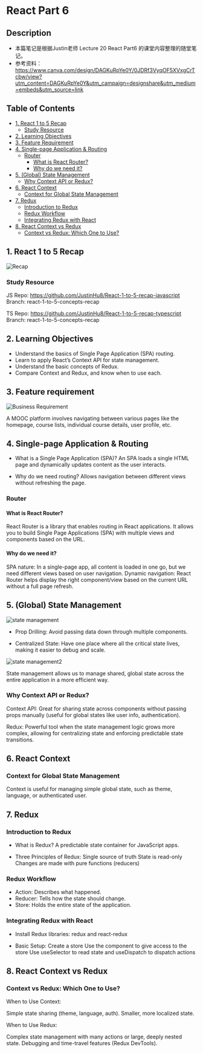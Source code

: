 # React Part 6

## Description

- 本篇笔记是根据Justin老师 Lecture 20 React Part6 的课堂内容整理的随堂笔记。
- 参考资料：https://www.canva.com/design/DAGKuRpYe0Y/0JDRf3VyqOF5XVxgCrTcbw/view?utm_content=DAGKuRpYe0Y&utm_campaign=designshare&utm_medium=embeds&utm_source=link

## Table of Contents

- [1. React 1 to 5 Recap](#1-react-1-to-5-recap)
  - [Study Resource](#study-resource)
- [2. Learning Objectives](#2-learning-objectives)
- [3. Feature Requirement](#3-feature-requirement)
- [4. Single-page Application & Routing](#4-single-page-application--routing)
  - [Router](#router)
    - [What is React Router?](#what-is-react-router)
    - [Why do we need it?](#why-do-we-need-it)
- [5. (Global) State Management](#5-global-state-management)
  - [Why Context API or Redux?](#why-context-api-or-redux)
- [6. React Context](#6-react-context)
  - [Context for Global State Management](#context-for-global-state-management)
- [7. Redux](#7-redux)
  - [Introduction to Redux](#introduction-to-redux)
  - [Redux Workflow](#redux-workflow)
  - [Integrating Redux with React](#integrating-redux-with-react)
- [8. React Context vs Redux](#8-react-context-vs-redux)
  - [Context vs Redux: Which One to Use?](#context-vs-redux-which-one-to-use)


## 1. React 1 to 5 Recap

![Recap](./assets/images/recap.png)

### Study Resource

JS Repo:
https://github.com/JustinHu8/React-1-to-5-recap-javascript
Branch: react-1-to-5-concepts-recap

TS Repo:
https://github.com/JustinHu8/React-1-to-5-recap-typescript
Branch: react-1-to-5-concepts-recap

## 2. Learning Objectives

- Understand the basics of Single Page Application (SPA) routing.
- Learn to apply React’s Context API for state management.
- Understand the basic concepts of Redux.
- Compare Context and Redux, and know when to use each.

## 3. Feature requirement

![Business Requirement](./assets/images/business.png)

A MOOC platform involves navigating between various pages like the homepage, course lists, individual course details, user profile, etc.

## 4. Single-page Application & Routing

- What is a Single Page Application (SPA)?
An SPA loads a single HTML page and dynamically updates content as the user interacts.

- Why do we need routing?
Allows navigation between different views without refreshing the page.

### Router

#### What is React Router?

React Router is a library that enables routing in React applications.
It allows you to build Single Page Applications (SPA) with multiple views and components based on the URL.

#### Why do we need it?

SPA nature: In a single-page app, all content is loaded in one go, but we need different views based on user navigation.
Dynamic navigation: React Router helps display the right component/view based on the current URL without a full page refresh.

## 5. (Global) State Management

![state management](./assets/images/123.png)

- Prop Drilling: Avoid passing data down through multiple components.

- Centralized State: Have one place where all the critical state lives, making it easier to debug and scale.

![state management2](./assets/images/456.png)

State management allows us to manage shared, global state across the entire application in a more efficient way.

### Why Context API or Redux?

Context API: Great for sharing state across components without passing props manually (useful for global states like user info, authentication).

Redux: Powerful tool when the state management logic grows more complex, allowing for centralizing state and enforcing predictable state transitions.

## 6. React Context

### Context for Global State Management

Context is useful for managing simple global state, such as theme, language, or authenticated user.

## 7. Redux

### Introduction to Redux

- What is Redux?
A predictable state container for JavaScript apps.

- Three Principles of Redux:
Single source of truth
State is read-only
Changes are made with pure functions (reducers)

### Redux Workflow

- Action: Describes what happened.
- Reducer: Tells how the state should change.
- Store: Holds the entire state of the application.

### Integrating Redux with React

- Install Redux libraries: redux and react-redux

- Basic Setup:
Create a store
Use the <Provider> component to give access to the store
Use useSelector to read state and useDispatch to dispatch actions

## 8. React Context vs Redux

### Context vs Redux: Which One to Use?

When to Use Context:

Simple state sharing (theme, language, auth).
Smaller, more localized state.

When to Use Redux:

Complex state management with many actions or large, deeply nested state.
Debugging and time-travel features (Redux DevTools).
